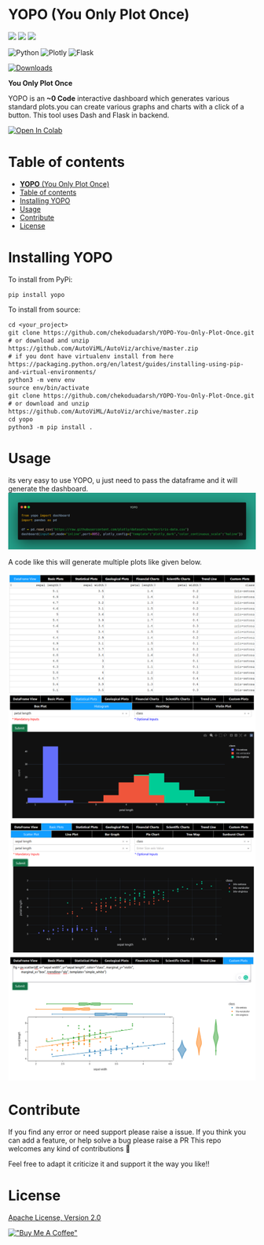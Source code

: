 # **YOPO** (You Only Plot Once)
![](https://img.shields.io/github/license/chekoduadarsh/YOPO-You-Only-Plot-Once)
![](https://img.shields.io/github/issues/chekoduadarsh/YOPO-You-Only-Plot-Once)
![](https://img.shields.io/github/last-commit/chekoduadarsh/YOPO-You-Only-Plot-Once)


![Python](https://img.shields.io/badge/python-3670A0?style=for-the-badge&logo=python&logoColor=ffdd54)
![Plotly](https://img.shields.io/badge/Plotly-%233F4F75.svg?style=for-the-badge&logo=plotly&logoColor=white)
![Flask](https://img.shields.io/badge/flask-%23000.svg?style=for-the-badge&logo=flask&logoColor=white)

[![Downloads](https://pepy.tech/badge/yopo)](https://pepy.tech/project/yopo)

**You Only Plot Once**

YOPO is an **~0 Code** interactive dashboard which generates various standard plots.you can create various graphs and charts with a click of a button. This tool uses Dash and Flask in backend.


[![Open In Colab](https://colab.research.google.com/assets/colab-badge.svg)](https://colab.research.google.com/github/chekoduadarsh/YOPO-You-Only-Plot-Once/blob/master/example.ipynb)


# Table of contents
- [**YOPO** (You Only Plot Once)](#yopo-you-only-plot-once)
- [Table of contents](#table-of-contents)
- [Installing YOPO](#installing-yopo)
- [Usage](#usage)
- [Contribute](#contribute)
- [License](#license)

# Installing YOPO

To install from PyPi:

```shell
pip install yopo
```

To install from source:

```shell
cd <your_project>
git clone https://github.com/chekoduadarsh/YOPO-You-Only-Plot-Once.git
# or download and unzip https://github.com/AutoViML/AutoViz/archive/master.zip
# if you dont have virtualenv install from here https://packaging.python.org/en/latest/guides/installing-using-pip-and-virtual-environments/
python3 -m venv env
source env/bin/activate
git clone https://github.com/chekoduadarsh/YOPO-You-Only-Plot-Once.git
# or download and unzip https://github.com/AutoViML/AutoViz/archive/master.zip
cd yopo
python3 -m pip install .
```

# Usage

its very easy to use YOPO, u just need to pass the dataframe and it will generate the dashboard. 
![](https://raw.githubusercontent.com/chekoduadarsh/YOPO-You-Only-Plot-Once/master/media/sample_iris_code.jpeg)

A code like this will generate multiple plots like given below.

![](https://raw.githubusercontent.com/chekoduadarsh/YOPO-You-Only-Plot-Once/master/media/sample_dataframe.png)
![](https://raw.githubusercontent.com/chekoduadarsh/YOPO-You-Only-Plot-Once/master/media/sample_histogram.png)
![](https://raw.githubusercontent.com/chekoduadarsh/YOPO-You-Only-Plot-Once/master/media/sample_scatterplot.png)
![](https://raw.githubusercontent.com/chekoduadarsh/YOPO-You-Only-Plot-Once/master/media/sample_custom.png)



# Contribute

If you find any error or need support please raise a issue. If you think you can add a feature, or help solve a bug please raise a PR
This repo welcomes any kind of contributions :pray:

Feel free to adapt it criticize it and support it the way you like!!

# License

[Apache License, Version 2.0](https://github.com/chekoduadarsh/YOPO-You-Only-Plot-Once/blob/master/LICENSE.txt)


[!["Buy Me A Coffee"](https://www.buymeacoffee.com/assets/img/custom_images/orange_img.png)](https://www.buymeacoffee.com/chekoduadarsh)
